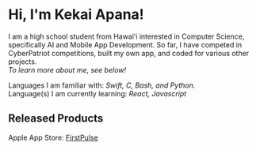# Hi, I'm Kekai Apana!

I am a high school student from Hawaiʻi interested in Computer Science, specifically AI and Mobile App Development. So far, I have competed in CyberPatriot competitions, built my own app, and coded for various other projects.  
*To learn more about me, see below!*  

Languages I am familiar with: *Swift, C, Bash, and Python.*  
Language(s) I am currently learning: *React, Javascript*

## Released Products

Apple App Store: [FirstPulse](https://sites.google.com/view/firstpulseapp/firstpulse)
